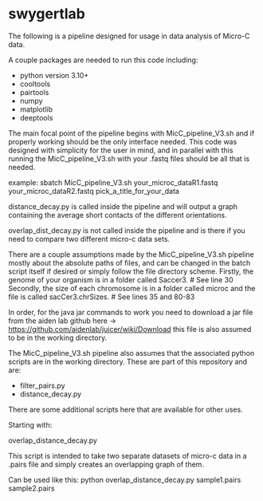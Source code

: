 # swygertlab
The following is a pipeline designed for usage in data analysis of Micro-C data. 

A couple packages are needed to run this code including:
- python version 3.10+
- cooltools
- pairtools
- numpy
- matplotlib
- deeptools

The main focal point of the pipeline begins with MicC_pipeline_V3.sh and if properly working should be the only interface needed. 
This code was designed with simplicity for the user in mind, and in parallel with this running the MicC_pipeline_V3.sh with your .fastq files
should be all that is needed. 

example: sbatch MicC_pipeline_V3.sh your_microc_dataR1.fastq your_microc_dataR2.fastq pick_a_title_for_your_data

distance_decay.py is called inside the pipeline and will output a graph containing the average short contacts of the different orientations.

overlap_dist_decay.py is not called inside the pipeline and is there if you need to compare two different micro-c data sets. 

There are a couple assumptions made by the MicC_pipeline_V3.sh pipeline mostly about the absolute paths of files, and can be changed in the 
batch script itself if desired or simply follow the file directory scheme.
Firstly, the genome of your organism is in a folder called Saccer3. # See line 30
Secondly, the size of each chromosome is in a folder called microc and the file is called sacCer3.chrSizes. # See lines 35 and 80-83

In order, for the java jar commands to work you need to download a jar file from the aiden lab github here -> https://github.com/aidenlab/juicer/wiki/Download 
this file is also assumed to be in the working directory. 

The MicC_pipeline_V3.sh pipeline also assumes that the associated python scripts are in the working directory. 
These are part of this repository and are:
- filter_pairs.py
- distance_decay.py

There are some additional scripts here that are available for other uses.

Starting with:

overlap_distance_decay.py

This script is intended to take two separate datasets of micro-c data in a .pairs file and simply creates an overlapping graph of them.

Can be used like this: python overlap_distance_decay.py sample1.pairs sample2.pairs
